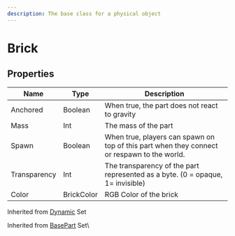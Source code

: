 ```yaml
---
description: The base class for a physical object
---
```


# Brick

## Properties

| Name         | Type       | Description                                                                                 |
| ------------ | ---------- | ------------------------------------------------------------------------------------------- |
| Anchored     | Boolean    | When true, the part does not react to gravity                                               |
| Mass         | Int        | The mass of the part                                                                        |
| Spawn        | Boolean    | When true, players can spawn on top of this part when they connect or respawn to the world. |
| Transparency | Int        | The transparency of the part represented as a byte. (0 = opaque, 1= invisible)              |
| Color        | BrickColor | RGB Color of the brick                                                                      |

Inherited from [Dynamic](https://docs.brickverse.co/bricklua-lua-references-manual/dymanic) Set

Inherited from [BasePart](https://docs.brickverse.co/bricklua-lua-references-manual/dymanic) Set\

